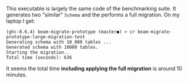
This executable is largely the same code of the benchmarking suite. It generates two "similar" `Schema` and
the performs a full migration. On my laptop I get:

```
(ghc-8.6.4) beam-migrate-prototype (master●) > cr beam-migrate-prototype-large-migration-test
Generating schema with 10_000 tables ...
Generated schema with 10000 tables.
Starting the migration..
Total time (seconds): 636
```

It seems the total time **including applying the full migration** is around 10 minutes.
